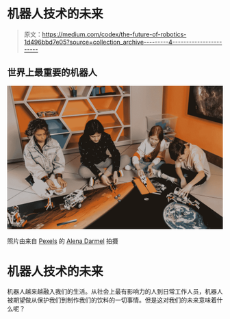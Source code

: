 # 机器人技术的未来

> 原文：<https://medium.com/codex/the-future-of-robotics-1d496bbd7e05?source=collection_archive---------4----------------------->

## 世界上最重要的机器人

![](img/4bbd21f7ff9733ca28192d18e7a21670.png)

照片由来自 [Pexels](https://www.pexels.com/photo/adolescent-people-building-robots-7751038/?utm_content=attributionCopyText&utm_medium=referral&utm_source=pexels) 的 [Alena Darmel](https://www.pexels.com/@a-darmel?utm_content=attributionCopyText&utm_medium=referral&utm_source=pexels) 拍摄

# 机器人技术的未来

机器人越来越融入我们的生活。从社会上最有影响力的人到日常工作人员，机器人被期望做从保护我们到制作我们的饮料的一切事情。但是这对我们的未来意味着什么呢？